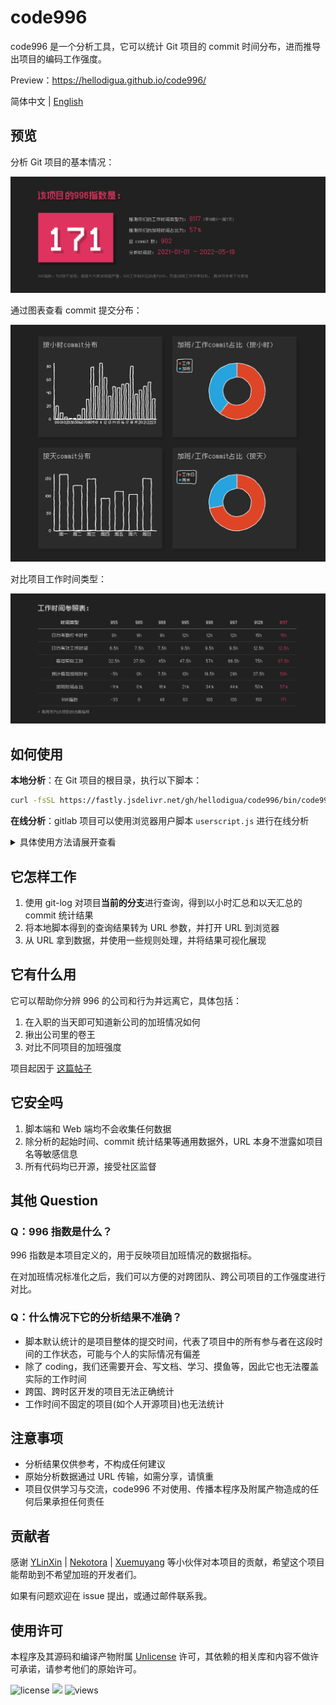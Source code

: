 # code996

code996 是一个分析工具，它可以统计 Git 项目的 commit 时间分布，进而推导出项目的编码工作强度。

Preview：https://hellodigua.github.io/code996/

简体中文 | [English](./README-en_US.md)

## 预览

分析 Git 项目的基本情况：

![basic](./public/preview/1.png)

通过图表查看 commit 提交分布：

![chart](./public/preview/2.png)

对比项目工作时间类型：

![reference](./public/preview/3.png)

## 如何使用

**本地分析**：在 Git 项目的根目录，执行以下脚本：

```sh
curl -fsSL https://fastly.jsdelivr.net/gh/hellodigua/code996/bin/code996.sh | bash
```

**在线分析**：gitlab 项目可以使用浏览器用户脚本 `userscript.js` 进行在线分析

<details>
<summary>具体使用方法请展开查看</summary>

### Gitlab 线上版本

- 安装浏览器插件 tampermonkey https://www.tampermonkey.net/
- 拷贝 userscript.js 文件到 tampermonkey（或选择[在线安装](https://greasyfork.org/en/scripts/452007-gitlab-996-index-statistic)）
- 打开需要分析的 gitlab 项目页面，点击按钮可得到分析结果

<img width="760" alt="image" src="https://user-images.githubusercontent.com/14119632/191984080-8f6b693f-824b-4271-aa43-2511fa57d365.png">

### PowerShell 版本

> 请使用 PowerShell 7 或更高版本

```sh
iwr https://fastly.jsdelivr.net/gh/hellodigua/code996/bin/code996.ps1 -OutFile ([System.IO.Path]::Combine([System.IO.Path]::GetTempPath(), 'code996.ps1')); & ([System.IO.Path]::Combine([System.IO.Path]::GetTempPath(), 'code996.ps1')); ri ([System.IO.Path]::Combine([System.IO.Path]::GetTempPath(), 'code996.ps1'))
```

</details>

## 它怎样工作

1. 使用 git-log 对项目**当前的分支**进行查询，得到以小时汇总和以天汇总的 commit 统计结果
2. 将本地脚本得到的查询结果转为 URL 参数，并打开 URL 到浏览器
3. 从 URL 拿到数据，并使用一些规则处理，并将结果可视化展现

## 它有什么用

它可以帮助你分辨 996 的公司和行为并远离它，具体包括：

1. 在入职的当天即可知道新公司的加班情况如何
2. 揪出公司里的卷王
3. 对比不同项目的加班强度

项目起因于 [这篇帖子](https://v2ex.com/t/806367)

## 它安全吗

1. 脚本端和 Web 端均不会收集任何数据
2. 除分析的起始时间、commit 统计结果等通用数据外，URL 本身不泄露如项目名等敏感信息
3. 所有代码均已开源，接受社区监督

## 其他 Question

### Q：996 指数是什么？

996 指数是本项目定义的，用于反映项目加班情况的数据指标。

在对加班情况标准化之后，我们可以方便的对跨团队、跨公司项目的工作强度进行对比。

### Q：什么情况下它的分析结果不准确？

- 脚本默认统计的是项目整体的提交时间，代表了项目中的所有参与者在这段时间的工作状态，可能与个人的实际情况有偏差
- 除了 coding，我们还需要开会、写文档、学习、摸鱼等，因此它也无法覆盖实际的工作时间
- 跨国、跨时区开发的项目无法正确统计
- 工作时间不固定的项目(如个人开源项目)也无法统计

## 注意事项

- 分析结果仅供参考，不构成任何建议
- 原始分析数据通过 URL 传输，如需分享，请慎重
- 项目仅供学习与交流，code996 不对使用、传播本程序及附属产物造成的任何后果承担任何责任

## 贡献者

感谢 [YLinXin](https://github.com/YLinXin) | [Nekotora](https://flag.moe/) | [Xuemuyang](https://github.com/Xuemuyang) 等小伙伴对本项目的贡献，希望这个项目能帮助到不希望加班的开发者们。

如果有问题欢迎在 issue 提出，或通过邮件联系我。

## 使用许可

本程序及其源码和编译产物附属 [Unlicense](LICENSE) 许可，其依赖的相关库和内容不做许可承诺，请参考他们的原始许可。

![license](https://img.shields.io/github/license/hellodigua/code996)
![](https://img.shields.io/jsdelivr/gh/hm/hellodigua/code996)
![views](https://us-central1-trackgit-analytics.cloudfunctions.net/token/ping/l2vhuyzttoxl2nx0wzl2)
